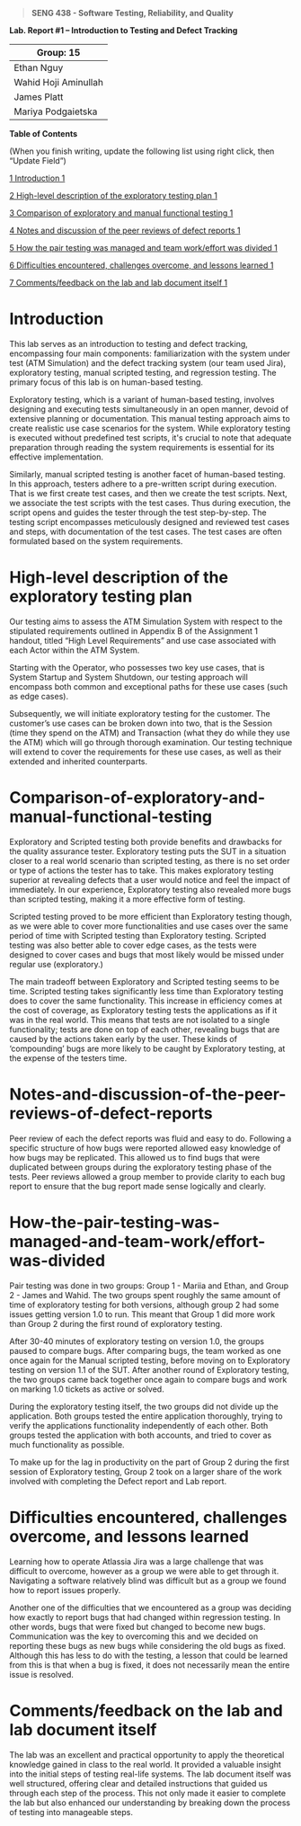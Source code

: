 >   **SENG 438 - Software Testing, Reliability, and Quality**

**Lab. Report \#1 – Introduction to Testing and Defect Tracking**

| Group: 15      |
|-----------------|
| Ethan Nguy                |   
| Wahid Hoji Aminullah              |   
| James Platt               |   
| Mariya Podgaietska                |   


**Table of Contents**

(When you finish writing, update the following list using right click, then
“Update Field”)

[1 Introduction	1](#Introduction)

[2 High-level description of the exploratory testing plan	1](#High-level-description-of-the-exploratory-testing-plan)

[3 Comparison of exploratory and manual functional testing	1](#Comparison-of-exploratory-and-manual-functional-testing)

[4 Notes and discussion of the peer reviews of defect reports	1](#Notes-and-discussion-of-the-peer-reviews-of-defect-reports)

[5 How the pair testing was managed and team work/effort was
divided	1](#How-the-pair-testing-was-managed-and-team-work/effort-was-divided)

[6 Difficulties encountered, challenges overcome, and lessons
learned	1](#_Toc439194682)

[7 Comments/feedback on the lab and lab document itself	1](#_Toc439194683)

# Introduction

This lab serves as an introduction to testing and defect tracking, encompassing four main components: familiarization with the system under test (ATM Simulation) and the defect tracking system (our team used Jira), exploratory testing, manual scripted testing, and regression testing. The primary focus of this lab is on human-based testing. 

Exploratory testing, which is a variant of human-based testing, involves designing and executing tests simultaneously in an open manner, devoid of extensive planning or documentation. This manual testing approach aims to create realistic use case scenarios for the system. While exploratory testing is executed without predefined test scripts, it's crucial to note that adequate preparation through reading the system requirements is essential for its effective implementation. 

Similarly, manual scripted testing is another facet of human-based testing. In this approach, testers adhere to a pre-written script during execution. That is we first create test cases, and then we create the test scripts. Next, we associate the test scripts with the test cases. Thus during execution, the script opens and guides the tester through the test step-by-step. The testing script encompasses meticulously designed and reviewed test cases and steps, with documentation of the test cases. The test cases are often formulated based on the system requirements. 

# High-level description of the exploratory testing plan
Our testing aims to assess the ATM Simulation System with respect to the stipulated requirements outlined in Appendix B of the Assignment 1 handout, titled “High Level Requirements” and use case associated with each Actor within the ATM System. 

Starting with the Operator, who possesses two key use cases, that is System Startup and System Shutdown, our testing approach will encompass both common and exceptional paths for these use cases (such as edge cases). 

Subsequently, we will initiate exploratory testing for the customer. The customer’s use cases can be broken down into two, that is the Session (time they spend on the ATM) and Transaction (what they do while they use the ATM) which will go through thorough examination. Our testing technique will extend to cover the requirements for these use cases, as well as their extended and inherited counterparts. 

# Comparison-of-exploratory-and-manual-functional-testing

Exploratory and Scripted testing both provide benefits and drawbacks for the quality assurance tester. Exploratory testing puts the SUT in a situation closer to a real world scenario than scripted testing, as there is no set order or type of actions the tester has to take. This makes exploratory testing superior at revealing defects that a user would notice and feel the impact of immediately. In our experience, Exploratory testing also revealed more bugs than scripted testing, making it a more effective form of testing. 

Scripted testing proved to be more efficient than Exploratory testing though, as we were able to cover more functionalities and use cases over the same period of time with Scripted testing than Exploratory testing. Scripted testing was also better able to cover edge cases, as the tests were designed to cover cases and bugs that most likely would be missed under regular use (exploratory.) 

The main tradeoff between Exploratory and Scripted testing seems to be time. Scripted testing takes significantly less time than Exploratory testing does to cover the same functionality. This increase in efficiency comes at the cost of coverage, as Exploratory testing tests the applications as if it was in the real world. This means that tests are not isolated to a single functionality; tests are done on top of each other, revealing bugs that are caused by the actions taken early by the user. These kinds of ‘compounding’ bugs are more likely to be caught by Exploratory testing, at the expense of the testers time.


# Notes-and-discussion-of-the-peer-reviews-of-defect-reports

Peer review of each the defect reports was fluid and easy to do. Following a specific structure of how bugs were reported allowed easy knowledge of how bugs may be replicated. This allowed us to find bugs that were duplicated between groups during the exploratory testing phase of the tests. Peer reviews allowed a group member to provide clarity to each bug report to ensure that the bug report made sense logically and clearly.

# How-the-pair-testing-was-managed-and-team-work/effort-was-divided 

Pair testing was done in two groups: Group 1 - Mariia and Ethan, and Group 2 - James and Wahid. The two groups spent roughly the same amount of time of exploratory testing for both versions, although group 2 had some issues getting version 1.0 to run. This meant that Group 1 did more work than Group 2 during the first round of exploratory testing.
	
After 30-40 minutes of exploratory testing on version 1.0, the groups paused to compare bugs. After comparing bugs, the team worked as one once again for the Manual scripted testing, before moving on to Exploratory testing on version 1.1 of the SUT. After another round of Exploratory testing, the two groups came back together once again to compare bugs and work on marking 1.0 tickets as active or solved.

During the exploratory testing itself, the two groups did not divide up the application. Both groups tested the entire application thoroughly, trying to verify the applications functionality independently of each other. Both groups tested the application with both accounts, and tried to cover as much functionality as possible. 

To make up for the lag in productivity on the part of Group 2 during the first session of Exploratory testing, Group 2 took on a larger share of the work involved with completing the Defect report and Lab report.


# Difficulties encountered, challenges overcome, and lessons learned

Learning how to operate Atlassia Jira was a large challenge that was difficult to overcome, however as a group we were able to get through it. Navigating a software relatively blind was difficult but as a group we found how to report issues properly. 

Another one of the difficulties that we encountered as a group was deciding how exactly to report bugs that had changed within regression testing. In other words, bugs that were fixed but changed to become new bugs. Communication was the key to overcoming this and we decided on reporting these bugs as new bugs while considering the old bugs as fixed. Although this has less to do with the testing, a lesson that could be learned from this is that when a bug is fixed, it does not necessarily mean the entire issue is resolved.


# Comments/feedback on the lab and lab document itself

The lab was an excellent and practical opportunity to apply the theoretical knowledge gained in class to the real world. It provided a valuable insight into the initial steps of testing real-life systems. The lab document itself was well structured, offering clear and detailed instructions that guided us through each step of the process. This not only made it easier to complete the lab but also enhanced our understanding by breaking down the process of testing into manageable steps. 
